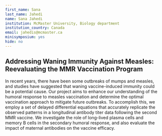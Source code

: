 ```yaml
---
first_name: Sana
last_name: Jahedi
name: Sana Jahedi
institution: McMaster University, Biology department
institution_country: Canada
email: jahedis@mcmaster.ca
minisymposium: yes
hide: no
---
```


## Addressing Waning Immunity Against Measles: Reevaluating the MMR Vaccination Program

In recent years, there have been some outbreaks of mumps and measles, and studies have suggested that waning vaccine-induced immunity could be a potential cause. Our project aims to enhance our understanding of the humoral response to measles vaccination and determine the optimal vaccination approach to mitigate future outbreaks. To accomplish this, we employ a set of delayed differential equations that accurately replicate the observed patterns in a longitudinal antibody titer data following the second MMR vaccine. We investigate the role of long-lived plasma cells and memory B cells in the secondary humoral response, and also evaluate the impact of maternal antibodies on the vaccine efficacy.


